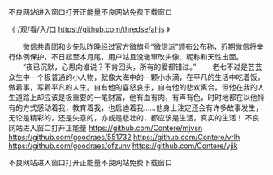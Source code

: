 
不良网站进入窗口打开正能量不良网站免费下载窗口




《 /观/看/入/口 https://github.com/thredse/ahjs 》




　　微信共青团和少先队昨晚经过官方微旗号“微信派”颁布公布称，近期微信将举行体例保护，不日起至本月尾，用户姑且没辙窜改头像、昵称和天性出面。
　　“夜已沉默，心思向谁说？不肯回头，所有的爱都错过。”
　　老七不过是芸芸众生中一个极普通的小人物，就像大海中的一颗小水滴，在平凡的生活中吃着饭，做着事，写着平凡的人生。自有他的喜怒哀乐，自有他的悲欢离合。但他在我的人生道路上却应该是极重要的一笔财富，他有血有肉，有声有色，时时地都在以他特有的方式感动着我，教育着我，也启迪着我……他身上注定还会有许多故事发生，无论是精彩的，还是失意的，亦或是悲壮的，都应该是生活，真实的生活！
不良网站进入窗口打开正能量
https://github.com/Contere/mjvsn
https://github.com/goodraes/551732
https://github.com/Contere/vrlh
https://github.com/goodraes/ofzunv
https://github.com/Contere/yjik





不良网站进入窗口打开正能量不良网站免费下载窗口
